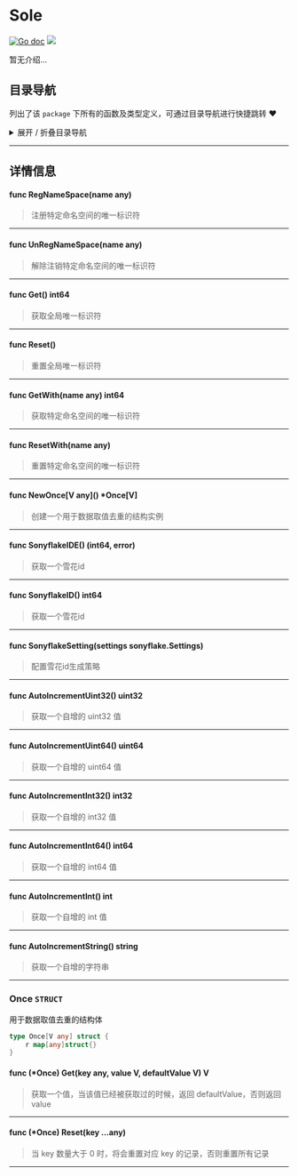 # Sole

[![Go doc](https://img.shields.io/badge/go.dev-reference-brightgreen?logo=go&logoColor=white&style=flat)](https://pkg.go.dev/github.com/kercylan98/minotaur)
![](https://img.shields.io/badge/Email-kercylan@gmail.com-green.svg?style=flat)

暂无介绍...


## 目录导航
列出了该 `package` 下所有的函数及类型定义，可通过目录导航进行快捷跳转 ❤️
<details>
<summary>展开 / 折叠目录导航</summary>


> 包级函数定义

|函数名称|描述
|:--|:--
|[RegNameSpace](#RegNameSpace)|注册特定命名空间的唯一标识符
|[UnRegNameSpace](#UnRegNameSpace)|解除注销特定命名空间的唯一标识符
|[Get](#Get)|获取全局唯一标识符
|[Reset](#Reset)|重置全局唯一标识符
|[GetWith](#GetWith)|获取特定命名空间的唯一标识符
|[ResetWith](#ResetWith)|重置特定命名空间的唯一标识符
|[NewOnce](#NewOnce)|创建一个用于数据取值去重的结构实例
|[SonyflakeIDE](#SonyflakeIDE)|获取一个雪花id
|[SonyflakeID](#SonyflakeID)|获取一个雪花id
|[SonyflakeSetting](#SonyflakeSetting)|配置雪花id生成策略
|[AutoIncrementUint32](#AutoIncrementUint32)|获取一个自增的 uint32 值
|[AutoIncrementUint64](#AutoIncrementUint64)|获取一个自增的 uint64 值
|[AutoIncrementInt32](#AutoIncrementInt32)|获取一个自增的 int32 值
|[AutoIncrementInt64](#AutoIncrementInt64)|获取一个自增的 int64 值
|[AutoIncrementInt](#AutoIncrementInt)|获取一个自增的 int 值
|[AutoIncrementString](#AutoIncrementString)|获取一个自增的字符串


> 类型定义

|类型|名称|描述
|:--|:--|:--
|`STRUCT`|[Once](#struct_Once)|用于数据取值去重的结构体

</details>


***
## 详情信息
#### func RegNameSpace(name any)
<span id="RegNameSpace"></span>
> 注册特定命名空间的唯一标识符

***
#### func UnRegNameSpace(name any)
<span id="UnRegNameSpace"></span>
> 解除注销特定命名空间的唯一标识符

***
#### func Get() int64
<span id="Get"></span>
> 获取全局唯一标识符

***
#### func Reset()
<span id="Reset"></span>
> 重置全局唯一标识符

***
#### func GetWith(name any) int64
<span id="GetWith"></span>
> 获取特定命名空间的唯一标识符

***
#### func ResetWith(name any)
<span id="ResetWith"></span>
> 重置特定命名空间的唯一标识符

***
#### func NewOnce\[V any\]() *Once[V]
<span id="NewOnce"></span>
> 创建一个用于数据取值去重的结构实例

***
#### func SonyflakeIDE() (int64,  error)
<span id="SonyflakeIDE"></span>
> 获取一个雪花id

***
#### func SonyflakeID() int64
<span id="SonyflakeID"></span>
> 获取一个雪花id

***
#### func SonyflakeSetting(settings sonyflake.Settings)
<span id="SonyflakeSetting"></span>
> 配置雪花id生成策略

***
#### func AutoIncrementUint32() uint32
<span id="AutoIncrementUint32"></span>
> 获取一个自增的 uint32 值

***
#### func AutoIncrementUint64() uint64
<span id="AutoIncrementUint64"></span>
> 获取一个自增的 uint64 值

***
#### func AutoIncrementInt32() int32
<span id="AutoIncrementInt32"></span>
> 获取一个自增的 int32 值

***
#### func AutoIncrementInt64() int64
<span id="AutoIncrementInt64"></span>
> 获取一个自增的 int64 值

***
#### func AutoIncrementInt() int
<span id="AutoIncrementInt"></span>
> 获取一个自增的 int 值

***
#### func AutoIncrementString() string
<span id="AutoIncrementString"></span>
> 获取一个自增的字符串

***
<span id="struct_Once"></span>
### Once `STRUCT`
用于数据取值去重的结构体
```go
type Once[V any] struct {
	r map[any]struct{}
}
```
#### func (*Once) Get(key any, value V, defaultValue V)  V
> 获取一个值，当该值已经被获取过的时候，返回 defaultValue，否则返回 value
***
#### func (*Once) Reset(key ...any)
> 当 key 数量大于 0 时，将会重置对应 key 的记录，否则重置所有记录
***
